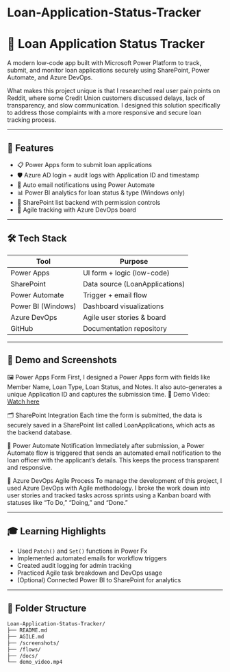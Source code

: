 # Loan-Application-Status-Tracker
# 🏦 Loan Application Status Tracker

A modern low-code app built with Microsoft Power Platform to track, submit, and monitor loan applications securely using SharePoint, Power Automate, and Azure DevOps.

What makes this project unique is that I researched real user pain points on Reddit, where some Credit Union customers discussed delays, lack of transparency, and slow communication. I designed this solution specifically to address those complaints with a more responsive and secure loan tracking process.

---

## 🚀 Features
- 📋 Power Apps form to submit loan applications
- 🛡️ Azure AD login + audit logs with Application ID and timestamp
- 📧 Auto email notifications using Power Automate
- 📊 Power BI analytics for loan status & type (Windows only)
- 📁 SharePoint list backend with permission controls
- 📌 Agile tracking with Azure DevOps board

---

## 🛠️ Tech Stack

| Tool               | Purpose                    |
|--------------------|----------------------------|
| Power Apps         | UI form + logic (low-code) |
| SharePoint         | Data source (LoanApplications) |
| Power Automate     | Trigger + email flow       |
| Power BI (Windows) | Dashboard visualizations   |
| Azure DevOps       | Agile user stories & board |
| GitHub             | Documentation repository   |

---

## 📸 Demo and Screenshots 
🖼️ Power Apps Form
First, I designed a Power Apps form with fields like Member Name, Loan Type, Loan Status, and Notes. It also auto-generates a unique Application ID and captures the submission time.
🎥 Demo Video: [Watch here](https://www.loom.com/share/a64b2b03b9ea4af8ac4a5ad07d4d5136?sid=9669bd45-ae43-43f8-a2bd-d6a894272221)


🗂️ SharePoint Integration
Each time the form is submitted, the data is securely saved in a SharePoint list called LoanApplications, which acts as the backend database.

📧 Power Automate Notification
Immediately after submission, a Power Automate flow is triggered that sends an automated email notification to the loan officer with the applicant’s details. This keeps the process transparent and responsive.

🔄 Azure DevOps Agile Process
To manage the development of this project, I used Azure DevOps with Agile methodology. I broke the work down into user stories and tracked tasks across sprints using a Kanban board with statuses like “To Do,” “Doing,” and “Done.”

---

## 🎓 Learning Highlights

- Used `Patch()` and `Set()` functions in Power Fx
- Implemented automated emails for workflow triggers
- Created audit logging for admin tracking
- Practiced Agile task breakdown and DevOps usage
- (Optional) Connected Power BI to SharePoint for analytics

---


## 📁 Folder Structure

```bash
Loan-Application-Status-Tracker/
├── README.md
├── AGILE.md
├── /screenshots/
├── /flows/
├── /docs/
└── demo_video.mp4

